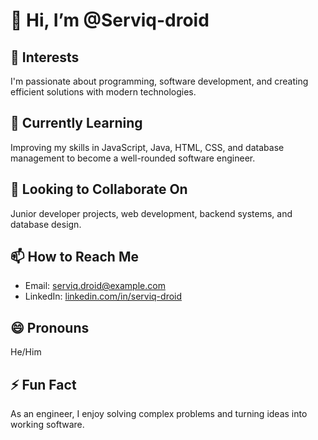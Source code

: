# 👋 Hi, I’m @Serviq-droid

## 👀 Interests
I'm passionate about programming, software development, and creating efficient solutions with modern technologies.

## 🌱 Currently Learning
Improving my skills in JavaScript, Java, HTML, CSS, and database management to become a well-rounded software engineer.

## 💞️ Looking to Collaborate On
Junior developer projects, web development, backend systems, and database design.

## 📫 How to Reach Me
- Email: serviq.droid@example.com  
- LinkedIn: [linkedin.com/in/serviq-droid](https://linkedin.com/in/serviq-droid)

## 😄 Pronouns
He/Him

## ⚡ Fun Fact
As an engineer, I enjoy solving complex problems and turning ideas into working software.
